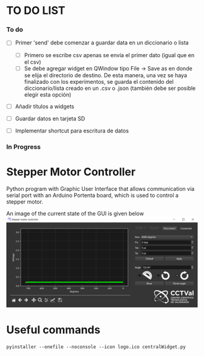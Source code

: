 # TO DO LIST

### To do
- [ ] Primer 'send' debe comenzar a guardar data en un diccionario o lista
    - [ ] Primero se escribe csv apenas se envía el primer dato (igual que en el csv)
    - [ ] Se debe agregar widget en QWindow tipo File -> Save as en donde se elija el directorio de destino. De esta manera, una vez se haya finalizado con los experimentos, se guarda el contenido del diccionario/lista creado en un .csv o .json (también debe ser posible elegir esta opción)

- [ ] Añadir títulos a widgets

- [ ] Guardar datos en tarjeta SD

- [ ] Implementar shortcut para escritura de datos

### In Progress

# Stepper Motor Controller

Python program with Graphic User Interface that allows communication via serial port with an Arduino Portenta board, which is used to control a stepper motor.

An image of the current state of the GUI is given below
![image](GUI_mockup.png)


# Useful commands
```
pyinstaller --onefile --noconsole --icon logo.ico centralWidget.py
```
